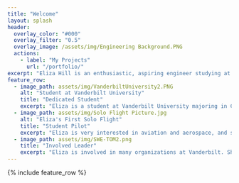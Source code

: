 ```yaml
---
title: "Welcome"
layout: splash
header:
  overlay_color: "#000"
  overlay_filter: "0.5"
  overlay_image: /assets/img/Engineering Background.PNG
  actions:
    - label: "My Projects"
      url: "/portfolio/"
excerpt: "Eliza Hill is an enthusiastic, aspiring engineer studying at Vanderbilt University. She is hard-working, eager to learn, and looking to gain more engineering experience."
feature_row:
  - image_path: assets/img/VanderbiltUniversity2.PNG
    alt: "Student at Vanderbilt University"
    title: "Dedicated Student"
    excerpt: "Eliza is a student at Vanderbilt University majoring in Chemical Engineering with minors in Digital Fabrication, Business, and Chemistry."
  - image_path: assets/img/Solo Flight Picture.jpg
    alt: "Eliza's First Solo Flight"
    title: "Student Pilot"
    excerpt: "Eliza is very interested in aviation and aerospace, and she is currently working on her Private Pilot License! She has about 40 hours of flight time, including solo, cross-country, and simulated instruments."
  - image_path: assets/img/SWE-TOM2.png
    title: "Involved Leader"
    excerpt: "Eliza is involved in many organizations at Vanderbilt. She is the President of Tikkun Olam Makers (TOM) and the Co-Vice President of the Society of Women Engineers (SWE)."
---
```


{% include feature_row %}

